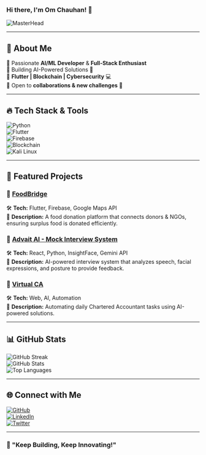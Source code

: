 ### Hi there, I'm Om Chauhan! 👋

![MasterHead](https://source.unsplash.com/1600x500/?technology,developer)

---

## 🚀 About Me  
🔹 Passionate **AI/ML Developer** & **Full-Stack Enthusiast**  
🔹 Building AI-Powered Solutions 🚀  
🔹 **Flutter | Blockchain | Cybersecurity** 💻  
🔹 Open to **collaborations & new challenges** 🤝  

---

## 🔥 Tech Stack & Tools  

![Python](https://img.shields.io/badge/Python-3776AB?style=for-the-badge&logo=python&logoColor=white)  
![Flutter](https://img.shields.io/badge/Flutter-02569B?style=for-the-badge&logo=flutter&logoColor=white)  
![Firebase](https://img.shields.io/badge/Firebase-FFCA28?style=for-the-badge&logo=firebase&logoColor=black)  
![Blockchain](https://img.shields.io/badge/Blockchain-121D33?style=for-the-badge&logo=ethereum&logoColor=white)  
![Kali Linux](https://img.shields.io/badge/Kali%20Linux-557C94?style=for-the-badge&logo=kalilinux&logoColor=white)  

---

## 📌 Featured Projects  
### 🔹 [FoodBridge](https://github.com/omm-prog/FoodBridge)  
🛠 **Tech:** Flutter, Firebase, Google Maps API  
🎯 **Description:** A food donation platform that connects donors & NGOs, ensuring surplus food is donated efficiently. 

### 🔹 [Advait AI - Mock Interview System](https://github.com/omm-prog/AdvaitAI)  
🛠 **Tech:** React, Python, InsightFace, Gemini API  
🎯 **Description:** AI-powered interview system that analyzes speech, facial expressions, and posture to provide feedback.  

### 🔹 [Virtual CA](https://github.com/omm-prog/VirtualCA)  
🛠 **Tech:** Web, AI, Automation  
🎯 **Description:** Automating daily Chartered Accountant tasks using AI-powered solutions.  

---

## 📊 GitHub Stats  
![GitHub Streak](https://github-readme-streak-stats.herokuapp.com/?user=omm-prog&theme=tokyonight&hide_border=true)  
![GitHub Stats](https://github-readme-stats.vercel.app/api?username=omm-prog&show_icons=true&theme=tokyonight)  
![Top Languages](https://github-readme-stats.vercel.app/api/top-langs/?username=omm-prog&layout=compact&theme=tokyonight)  

---

## 🌐 Connect with Me  
[![GitHub](https://img.shields.io/badge/GitHub-000?style=for-the-badge&logo=github&logoColor=white)](https://github.com/omm-prog)  
[![LinkedIn](https://img.shields.io/badge/LinkedIn-0A66C2?style=for-the-badge&logo=linkedin&logoColor=white)](https://www.linkedin.com/in/om-chauhan/)  
[![Twitter](https://img.shields.io/badge/Twitter-1DA1F2?style=for-the-badge&logo=twitter&logoColor=white)](https://twitter.com/omm_prog)  

---

### 🚀 "Keep Building, Keep Innovating!"
